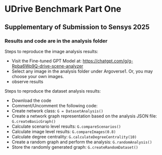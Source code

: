 # UDrive Benchmark Part One #
## Supplementary of Submission to Sensys 2025 #
### Results and code are in the analysis folder ###
Steps to reproduce the image analysis results:
- Visit the Fine-tuned GPT Model at: https://chatgpt.com/g/g-Rpba6Wp9Q-drive-scene-analyzer
- Select any image in the analysis folder under Argoverse1. Or, you may choose your own images.
- observe results

Steps to reproduce the dataset analysis results:
- Download the code
- Comment/Uncomment the following code:
- Create network class: ```G = DatasetAnalysis()```
- Create a network graph representation based on the analysis JSON file: ```G.createBasicGraph()```
- Calculate scenario level results: ```G.compareScenarios()```
- Calculate image level results: ```G.compareImages(0.8)```
- Calculate degree centrality: ```G.calculateDegreeCentrality(10)```
- Create a random graph and perform the analysis: ```G.randomAnalysis()```
- Store the randomly generated graph: ```G.createRandomDataset()```
